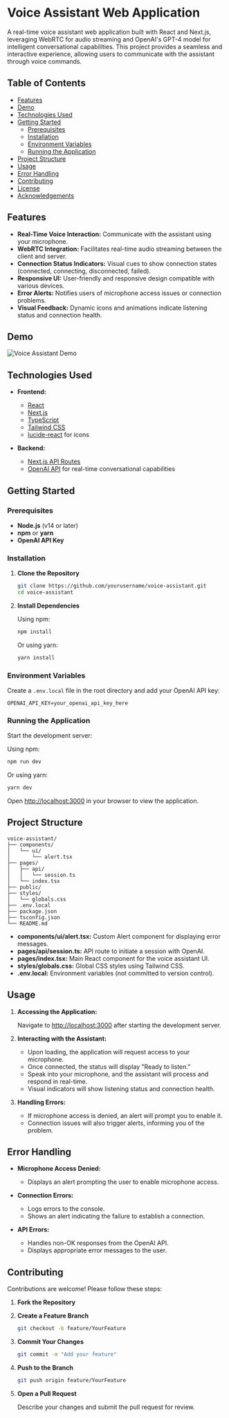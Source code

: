 # Voice Assistant Web Application

A real-time voice assistant web application built with React and Next.js, leveraging WebRTC for audio streaming and OpenAI's GPT-4 model for intelligent conversational capabilities. This project provides a seamless and interactive experience, allowing users to communicate with the assistant through voice commands.

## Table of Contents

- [Features](#features)
- [Demo](#demo)
- [Technologies Used](#technologies-used)
- [Getting Started](#getting-started)
  - [Prerequisites](#prerequisites)
  - [Installation](#installation)
  - [Environment Variables](#environment-variables)
  - [Running the Application](#running-the-application)
- [Project Structure](#project-structure)
- [Usage](#usage)
- [Error Handling](#error-handling)
- [Contributing](#contributing)
- [License](#license)
- [Acknowledgements](#acknowledgements)

## Features

- **Real-Time Voice Interaction:** Communicate with the assistant using your microphone.
- **WebRTC Integration:** Facilitates real-time audio streaming between the client and server.
- **Connection Status Indicators:** Visual cues to show connection states (connected, connecting, disconnected, failed).
- **Responsive UI:** User-friendly and responsive design compatible with various devices.
- **Error Alerts:** Notifies users of microphone access issues or connection problems.
- **Visual Feedback:** Dynamic icons and animations indicate listening status and connection health.

## Demo

![Voice Assistant Demo](path-to-your-demo-image.gif)

## Technologies Used

- **Frontend:**
  - [React](https://reactjs.org/)
  - [Next.js](https://nextjs.org/)
  - [TypeScript](https://www.typescriptlang.org/)
  - [Tailwind CSS](https://tailwindcss.com/)
  - [lucide-react](https://lucide.dev/) for icons

- **Backend:**
  - [Next.js API Routes](https://nextjs.org/docs/api-routes/introduction)
  - [OpenAI API](https://openai.com/api/) for real-time conversational capabilities

## Getting Started

### Prerequisites

- **Node.js** (v14 or later)
- **npm** or **yarn**
- **OpenAI API Key**

### Installation

1. **Clone the Repository**

   ```bash
   git clone https://github.com/yourusername/voice-assistant.git
   cd voice-assistant
   ```

2. **Install Dependencies**

   Using npm:

   ```bash
   npm install
   ```

   Or using yarn:

   ```bash
   yarn install
   ```

### Environment Variables

Create a `.env.local` file in the root directory and add your OpenAI API key:

```env
OPENAI_API_KEY=your_openai_api_key_here
```

### Running the Application

Start the development server:

Using npm:

```bash
npm run dev
```

Or using yarn:

```bash
yarn dev
```

Open [http://localhost:3000](http://localhost:3000) in your browser to view the application.

## Project Structure

```
voice-assistant/
├── components/
│   └── ui/
│       └── alert.tsx
├── pages/
│   ├── api/
│   │   └── session.ts
│   └── index.tsx
├── public/
├── styles/
│   └── globals.css
├── .env.local
├── package.json
├── tsconfig.json
└── README.md
```

- **components/ui/alert.tsx:** Custom Alert component for displaying error messages.
- **pages/api/session.ts:** API route to initiate a session with OpenAI.
- **pages/index.tsx:** Main React component for the voice assistant UI.
- **styles/globals.css:** Global CSS styles using Tailwind CSS.
- **.env.local:** Environment variables (not committed to version control).

## Usage

1. **Accessing the Application:**

   Navigate to [http://localhost:3000](http://localhost:3000) after starting the development server.

2. **Interacting with the Assistant:**

   - Upon loading, the application will request access to your microphone.
   - Once connected, the status will display "Ready to listen."
   - Speak into your microphone, and the assistant will process and respond in real-time.
   - Visual indicators will show listening status and connection health.

3. **Handling Errors:**

   - If microphone access is denied, an alert will prompt you to enable it.
   - Connection issues will also trigger alerts, informing you of the problem.

## Error Handling

- **Microphone Access Denied:**
  - Displays an alert prompting the user to enable microphone access.
  
- **Connection Errors:**
  - Logs errors to the console.
  - Shows an alert indicating the failure to establish a connection.

- **API Errors:**
  - Handles non-OK responses from the OpenAI API.
  - Displays appropriate error messages to the user.

## Contributing

Contributions are welcome! Please follow these steps:

1. **Fork the Repository**

2. **Create a Feature Branch**

   ```bash
   git checkout -b feature/YourFeature
   ```

3. **Commit Your Changes**

   ```bash
   git commit -m "Add your feature"
   ```

4. **Push to the Branch**

   ```bash
   git push origin feature/YourFeature
   ```

5. **Open a Pull Request**

   Describe your changes and submit the pull request for review.


